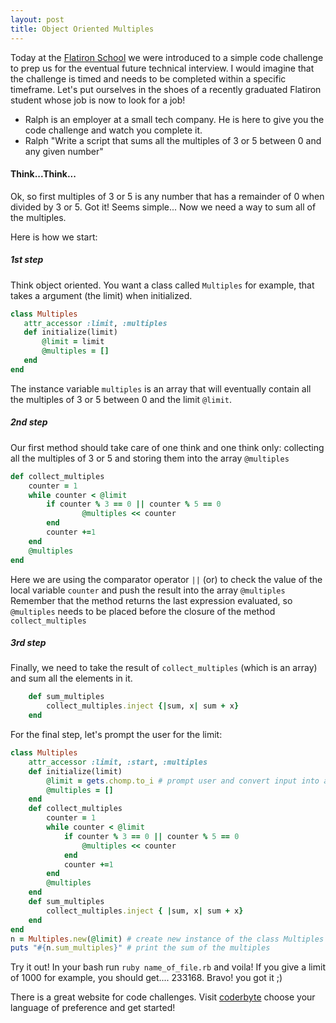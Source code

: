 ```yaml
---
layout: post
title: Object Oriented Multiples
---
```


Today at the [Flatiron School](http://flatironschool.com/) we were introduced to a simple code challenge to prep us for the eventual future technical interview.
I would imagine that the challenge is timed and needs to be completed within a specific timeframe.
Let's put ourselves in the shoes of a recently graduated Flatiron student whose job is now to look for a job!
 - Ralph is an employer at a small tech company. He is here to give you the code challenge and watch you complete it.
 - Ralph "Write a script that sums all the multiples of 3 or 5 between 0 and any given number"

 <h4>Think...Think...</h4>
 Ok, so first multiples of 3 or 5 is any number that has a remainder of 0 when divided by 3 or 5. Got it!
 Seems simple... Now we need a way to sum all of the multiples.

 Here is how we start:
 	<h5>1st step</h5>
 Think object oriented. You want a class called `Multiples` for example, that takes a argument (the limit) when initialized.

 ```Ruby
 class Multiples
 	attr_accessor :limit, :multiples
 	def initialize(limit)
 		@limit = limit
 		@multiples = []
 	end
 end
 ```
The instance variable `multiples` is an array that will eventually contain all the multiples of 3 or 5 between 0 and the limit `@limit`.
	<h5>2nd step</h5>
Our first method should take care of one think and one think only: collecting all the multiples of 3 or 5 and storing them into the array `@multiples`

```Ruby
def collect_multiples
	counter = 1
	while counter < @limit
		if counter % 3 == 0 || counter % 5 == 0
				@multiples << counter
		end
		counter +=1
	end
	@multiples
end
```
Here we are using the comparator operator `||` (or) to check the value of the local variable `counter` and push the result into the array `@multiples`
Remember that the method returns the last expression evaluated, so `@multiples` needs to be placed before the closure of the method `collect_multiples`
	<h5>3rd step</h5>
	Finally, we need to take the result of `collect_multiples` (which is an array) and sum all the elements in it.

```Ruby
	def sum_multiples
		collect_multiples.inject {|sum, x| sum + x}
	end
```

For the final step, let's prompt the user for the limit:

```Ruby
class Multiples
	attr_accessor :limit, :start, :multiples
	def initialize(limit)
		@limit = gets.chomp.to_i # prompt user and convert input into an Fixnum
		@multiples = []
	end
	def collect_multiples
		counter = 1
		while counter < @limit
			if counter % 3 == 0 || counter % 5 == 0
				@multiples << counter
			end
			counter +=1
		end
		@multiples
	end
	def sum_multiples
		collect_multiples.inject { |sum, x| sum + x}
	end
end
n = Multiples.new(@limit) # create new instance of the class Multiples
puts "#{n.sum_multiples}" # print the sum of the multiples
```

Try it out!
In your bash run `ruby name_of_file.rb` and voila!
If you give a limit of 1000 for example, you should get.... 233168. Bravo! you got it ;)

There is a great website for code challenges. Visit [coderbyte](http://coderbyte.com/) choose your language of preference and get started!




